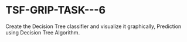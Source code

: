 # TSF-GRIP-TASK---6
Create the Decision Tree classifier and visualize it graphically, Prediction using Decision Tree Algorithm.
